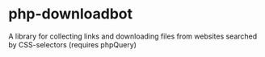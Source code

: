 php-downloadbot
===============

A library for collecting links and downloading files from websites searched by CSS-selectors (requires phpQuery)
